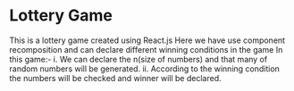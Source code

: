 # Lottery Game
This is a lottery game created using React.js
Here we have use component recomposition and can declare different  winning conditions in the game
In this game:-
  i. We can declare the n(size of numbers) and that many of random numbers will be generated.
  ii. According to the winning condition the numbers will be checked and winner will be declared.
